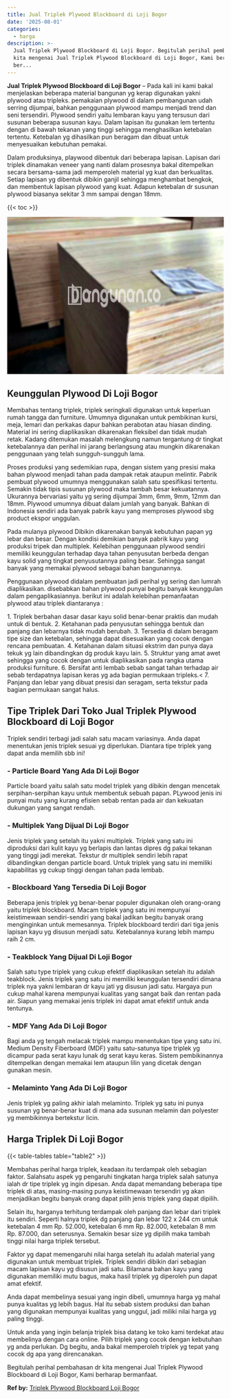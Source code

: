 ```yaml
---
title: Jual Triplek Plywood Blockboard di Loji Bogor
date: '2025-08-01'
categories:
  - harga
description: >-
  Jual Triplek Plywood Blockboard di Loji Bogor. Begitulah perihal pembahasan dr
  kita mengenai Jual Triplek Plywood Blockboard di Loji Bogor, Kami berharap
  ber...
---
```


**Jual Triplek Plywood Blockboard di Loji Bogor** – Pada kali ini kami bakal menjelaskan beberapa material bangunan yg kerap digunakan yakni plywood atau tripleks. pemakaian plywood di dalam pembangunan udah serring dijumpai, bahkan penggunaan plywood mampu menjadi trend dan seni tersendiri. Plywood sendiri yaitu lembaran kayu yang tersusun dari susunan beberapa susunan kayu. Dalam lapisan itu gunakan lem tertentu dengan di bawah tekanan yang tinggi sehingga menghasilkan ketebalan tertentu. Ketebalan yg dihasilkan pun beragam dan dibuat untuk menyesuaikan kebutuhan pemakai.

Dalam produksinya, playwood dibentuk dari beberapa lapisan. Lapisan dari triplek dinamakan veneer yang nanti dalam prosesnya bakal ditempelkan secara bersama-sama jadi memperoleh material yg kuat dan berkualitas. Setiap lapisan yg dibentuk dibikin ganjil sehingga menghambat bengkok, dan membentuk lapisan plywood yang kuat. Adapun ketebalan dr susunan plywood biasanya sekitar 3 mm sampai dengan 18mm.

{{< toc >}}

![Jual Triplek Plywood Blockboard di Loji Bogor](/images/jual-triplek-murah-28.png)

## Keunggulan Plywood Di Loji Bogor

Membahas tentang triplek, triplek seringkali digunakan untuk keperluan rumah tangga dan furniture. Umumnya digunakan untuk pembikinan kursi, meja, lemari dan perkakas dapur bahkan perabotan atau hiasan dinding. Material ini sering diaplikasikan dikarenakan fleksibel dan tidak mudah retak. Kadang ditemukan masalah melengkung namun tergantung dr tingkat ketebalannya dan perihal ini jarang berlangsung atau mungkin dikarenakan penggunaan yang telah sungguh-sungguh lama.

Proses produksi yang sedemikian rupa, dengan sistem yang presisi maka bahan plywood menjadi tahan pada dampak retak ataupun melintir. Pabrik pembuat plywood umumnya menggunakan salah satu spesifikasi tertentu. Semakin tidak tipis susunan plywood maka tambah besar kekuatannya. Ukurannya bervariasi yaitu yg sering dijumpai 3mm, 6mm, 9mm, 12mm dan 18mm. Plywood umumnya dibuat dalam jumlah yang banyak. Bahkan di Indonesia sendiri ada banyak pabrik kayu yang memproses plywood sbg product ekspor unggulan.

Pada mulanya plywood Dibikin dikarenakan banyak kebutuhan papan yg lebar dan besar. Dengan kondisi demikian banyak pabrik kayu yang produksi tripek dan multiplek. Kelebihan penggunaan plywood sendiri memiliki keunggulan terhadap daya tahan penyusutan berbeda dengan kayu solid yang tingkat penyusutannya paling besar. Sehingga sangat banyak yang memakai plywood sebagai bahan bangunannya.

Penggunaan plywood didalam pembuatan jadi perihal yg sering dan lumrah diaplikasikan. disebabkan bahan plywood punyai begitu banyak keunggulan dalam pengaplikasiannya. berikut ini adalah kelebihan pemanfaatan plywood atau triplek diantaranya :

1\. Triplek berbahan dasar dasar kayu solid benar-benar praktis dan mudah untuk di bentuk. 2. Ketahanan pada penyusutan sehingga bentuk dan panjang dan lebarnya tidak mudah berubah. 3. Tersedia di dalam beragam tipe size dan ketebalan, sehingga dapat disesuaikan yang cocok dengan rencana pembuatan. 4. Ketahanan dalam situasi ekstrim dan punya daya tekuk yg lain dibandingkan dg produk kayu lain. 5. Struktur yang amat awet sehingga yang cocok dengan untuk diaplikasikan pada rangka utama produksi furniture. 6. Bersifat anti lembab sebab sangat tahan terhadap air sebab terdapatnya lapisan keras yg ada bagian permukaan tripleks.< 7. Panjang dan lebar yang dibuat presisi dan seragam, serta tekstur pada bagian permukaan sangat halus.

## Tipe Triplek Dari Toko Jual Triplek Plywood Blockboard di Loji Bogor

Triplek sendiri terbagi jadi salah satu macam variasinya. Anda dapat menentukan jenis triplek sesuai yg diperlukan. Diantara tipe triplek yang dapat anda memilih sbb ini!

### \- Particle Board Yang Ada Di Loji Bogor

Particle board yaitu salah satu model triplek yang dibikin dengan mencetak serpihan-serpihan kayu untuk membentuk sebuah papan. PLywood jenis ini punyai mutu yang kurang efisien sebab rentan pada air dan kekuatan dukungan yang sangat rendah.

### \- Multiplek Yang Dijual Di Loji Bogor

Jenis triplek yang setelah itu yakni multiplek. Triplek yang satu ini diproduksi dari kulit kayu yg berlapis dan lantas dipres dg pakai tekanan yang tinggi jadi merekat. Tekstur dr multiplek sendiri lebih rapat dibandingkan dengan particle board. Untuk triplek yang satu ini memiliki kapabilitas yg cukup tinggi dengan tahan pada lembab.

### \- Blockboard Yang Tersedia Di Loji Bogor

Beberapa jenis triplek yg benar-benar populer digunakan oleh orang-orang yaitu triplek blockboard. Macam triplek yang satu ini mempunyai keistimewaan sendiri-sendiri yang bakal jadikan begitu banyak orang menginginkan untuk memesannya. Triplek blockboard terdiri dari tiga jenis lapisan kayu yg disusun menjadi satu. Ketebalannya kurang lebih mampu raih 2 cm.

### \- Teakblock Yang Dijual Di Loji Bogor

Salah satu type triplek yang cukup efektif diaplikasikan setelah itu adalah teakblock. Jenis triplek yang satu ini memiliki keunggulan tersendiri dimana triplek nya yakni lembaran dr kayu jati yg disusun jadi satu. Hargaya pun cukup mahal karena mempunyai kualitas yang sangat baik dan rentan pada air. Siapun yang memakai jenis triplek ini dapat amat efektif untuk anda tentunya.

### \- MDF Yang Ada Di Loji Bogor

Bagi anda yg tengah melacak triplek mampu menentukan tipe yang satu ini. Medium Density Fiberboard (MDF) yaitu satu-satunya tipe triplek yg dicampur pada serat kayu lunak dg serat kayu keras. Sistem pembikinannya ditempelkan dengan memakai lem ataupun lilin yang dicetak dengan gunakan mesin.

### \- Melaminto Yang Ada Di Loji Bogor

Jenis triplek yg paling akhir ialah melaminto. Triplek yg satu ini punya susunan yg benar-benar kuat di mana ada susunan melamin dan polyester yg membikinnya bertekstur licin.

## Harga Triplek Di Loji Bogor

{{< table-tables table="table2" >}}

Membahas perihal harga triplek, keadaan itu terdampak oleh sebagian faktor. Salahsatu aspek yg pengaruhi tingkatan harga triplek salah satunya ialah dr tipe triplek yg ingin dipesan. Anda dapat memandang beberapa tipe triplek di atas, masing-masing punya keistimewaan tersendiri yg akan menjadikan begitu banyak orang dapat pilih jenis triplek yang dapat dipilih.

Selain itu, harganya terhitung terdampak oleh panjang dan lebar dari triplek itu sendiri. Seperti halnya triplek dg panjang dan lebar 122 x 244 cm untuk ketebalan 4 mm Rp. 52.000, ketebalan 6 mm Rp. 82.000, ketebalan 8 mm Rp. 87.000, dan seterusnya. Semakin besar size yg dipilih maka tambah tinggi nilai harga triplek tersebut.

Faktor yg dapat memengaruhi nilai harga setelah itu adalah material yang digunakan untuk membuat triplek. Triplek sendiri dibikin dari sebagian macam lapisan kayu yg disusun jadi satu. Bilamana bahan kayu yang digunakan memiliki mutu bagus, maka hasil triplek yg diperoleh pun dapat amat efektif.

Anda dapat membelinya sesuai yang ingin dibeli, umumnya harga yg mahal punya kualitas yg lebih bagus. Hal itu sebab sistem produksi dan bahan yang digunakan mempunyai kualitas yang unggul, jadi miliki nilai harga yg paling tinggi.

Untuk anda yang ingin belanja triplek bisa datang ke toko kami terdekat atau membelinya dengan cara online. Pilih triplek yang cocok dengan kebutuhan yg anda perlukan. Dg begitu, anda bakal memperoleh triplek yg tepat yang cocok dg apa yang direncanakan.

Begitulah perihal pembahasan dr kita mengenai Jual Triplek Plywood Blockboard di Loji Bogor, Kami berharap bermanfaat.

**Ref by:** [Triplek Plywood Blockboard Loji Bogor](https://id.wikipedia.org/wiki/Triplek)
